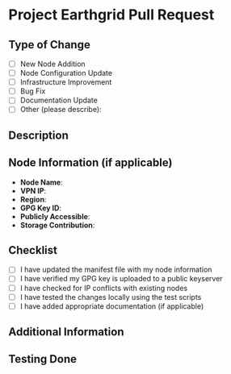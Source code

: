 # Project Earthgrid Pull Request

## Type of Change
- [ ] New Node Addition
- [ ] Node Configuration Update
- [ ] Infrastructure Improvement
- [ ] Bug Fix
- [ ] Documentation Update
- [ ] Other (please describe): 

## Description
<!-- Please provide a clear and concise description of the changes -->

## Node Information (if applicable)
- **Node Name**: <!-- Your node name here -->
- **VPN IP**: <!-- Your VPN IP address (10.100.x.x) -->
- **Region**: <!-- Geographical region (e.g., eu-west, us-east) -->
- **GPG Key ID**: <!-- Your GPG key ID -->
- **Publicly Accessible**: <!-- Yes/No -->
- **Storage Contribution**: <!-- Amount of storage contributed -->

## Checklist
- [ ] I have updated the manifest file with my node information
- [ ] I have verified my GPG key is uploaded to a public keyserver
- [ ] I have checked for IP conflicts with existing nodes
- [ ] I have tested the changes locally using the test scripts
- [ ] I have added appropriate documentation (if applicable)

## Additional Information
<!-- Provide any additional context or information about this pull request -->

## Testing Done
<!-- Describe any testing you've performed to verify your changes -->